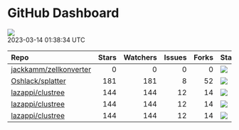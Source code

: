 GitHub Dashboard
================

![](https://github.com/lazappi/gh-dashboard/workflows/Render%20Status/badge.svg)  
2023-03-14 01:38:34 UTC

| Repo                                                                | Stars | Watchers | Issues | Forks | Status                                                                                                                                                   | Commit                                                                                                                                                                                    |
| :------------------------------------------------------------------ | ----: | -------: | -----: | ----: | :------------------------------------------------------------------------------------------------------------------------------------------------------- | :---------------------------------------------------------------------------------------------------------------------------------------------------------------------------------------- |
| [jackkamm/zellkonverter](https://github.com/jackkamm/zellkonverter) |     0 |        0 |      0 |     0 | [![](https://github.com/theislab/zellkonverter/workflows/R-CMD-check-bioc/badge.svg)](https://github.com/theislab/zellkonverter/actions/runs/4400076127) | <a href="https://github.com/jackkamm/zellkonverter/commit/0e91e529fc581fe3281bb3500dfc329ffb41de6e" title="Remove need to explicitly specify older version in native R reader">0e91e5</a> |
| [Oshlack/splatter](https://github.com/Oshlack/splatter)             |   181 |      181 |      8 |    52 | [![](https://github.com/Oshlack/splatter/workflows/R-CMD-check-bioc/badge.svg)](https://github.com/Oshlack/splatter/actions/runs/4042908326)             | <a href="https://github.com/Oshlack/splatter/commit/8edc90011fdc74d5d49026a1fad30dfc98b9d699" title="Merge branch 'RELEASE_3_16'">8edc90</a>                                              |
| [lazappi/clustree](https://github.com/lazappi/clustree)             |   144 |      144 |     12 |    14 | [![](https://github.com/lazappi/clustree/workflows/R-CMD-check/badge.svg)](https://github.com/lazappi/clustree/actions/runs/2567418949)                  | <a href="https://github.com/lazappi/clustree/commit/cb0256d419e0bb7129bec917f1ebaeacdf0c2842" title="Merge branch 'master' into develop">cb0256</a>                                       |
| [lazappi/clustree](https://github.com/lazappi/clustree)             |   144 |      144 |     12 |    14 | [![](https://github.com/lazappi/clustree/workflows/pkgdown/badge.svg)](https://github.com/lazappi/clustree/actions/runs/2567418946)                      | <a href="https://github.com/lazappi/clustree/commit/cb0256d419e0bb7129bec917f1ebaeacdf0c2842" title="Merge branch 'master' into develop">cb0256</a>                                       |
| [lazappi/clustree](https://github.com/lazappi/clustree)             |   144 |      144 |     12 |    14 | [![](https://github.com/lazappi/clustree/workflows/test-coverage/badge.svg)](https://github.com/lazappi/clustree/actions/runs/2567418948)                | <a href="https://github.com/lazappi/clustree/commit/cb0256d419e0bb7129bec917f1ebaeacdf0c2842" title="Merge branch 'master' into develop">cb0256</a>                                       |
